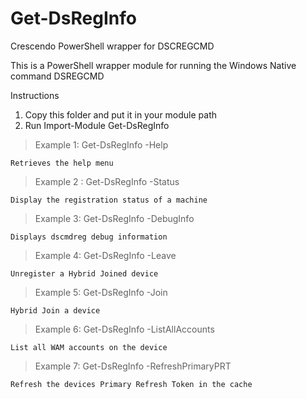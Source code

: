 ﻿# Get-DsRegInfo
Crescendo PowerShell wrapper for DSCREGCMD

This is a PowerShell wrapper module for running the Windows Native command DSREGCMD

Instructions
1. Copy this folder and put it in your module path
2. Run Import-Module Get-DsRegInfo 

> Example 1: Get-DsRegInfo -Help

    Retrieves the help menu

> Example 2 : Get-DsRegInfo -Status

    Display the registration status of a machine

> Example 3: Get-DsRegInfo -DebugInfo

    Displays dscmdreg debug information

> Example 4: Get-DsRegInfo -Leave

    Unregister a Hybrid Joined device

> Example 5: Get-DsRegInfo -Join

    Hybrid Join a device

> Example 6: Get-DsRegInfo -ListAllAccounts

    List all WAM accounts on the device

> Example 7: Get-DsRegInfo -RefreshPrimaryPRT

    Refresh the devices Primary Refresh Token in the cache